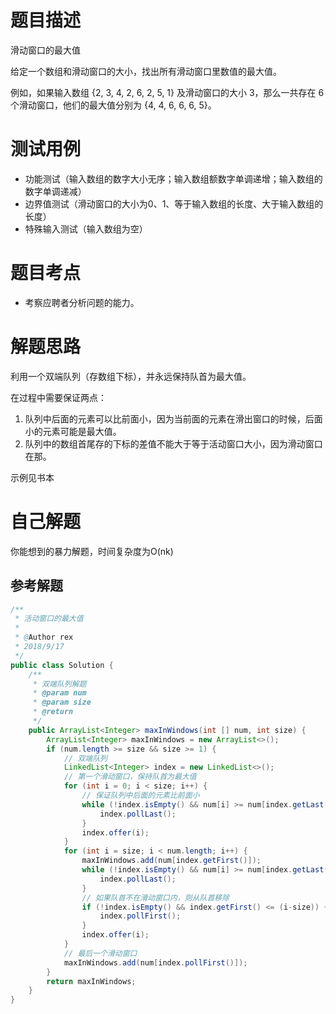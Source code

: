 # 题目描述
滑动窗口的最大值

给定一个数组和滑动窗口的大小，找出所有滑动窗口里数值的最大值。

例如，如果输入数组 {2, 3, 4, 2, 6, 2, 5, 1} 及滑动窗口的大小 3，那么一共存在 6 个滑动窗口，他们的最大值分别为 {4, 4, 6, 6, 6, 5}。


# 测试用例
* 功能测试（输入数组的数字大小无序；输入数组额数字单调递增；输入数组的数字单调递减）
* 边界值测试（滑动窗口的大小为0、1、等于输入数组的长度、大于输入数组的长度）
* 特殊输入测试（输入数组为空）

# 题目考点
* 考察应聘者分析问题的能力。

# 解题思路
利用一个双端队列（存数组下标），并永远保持队首为最大值。


在过程中需要保证两点：
1. 队列中后面的元素可以比前面小，因为当前面的元素在滑出窗口的时候，后面小的元素可能是最大值。
2. 队列中的数组首尾存的下标的差值不能大于等于活动窗口大小，因为滑动窗口在那。

示例见书本

# 自己解题
你能想到的暴力解题，时间复杂度为O(nk)

## 参考解题
```Java
/**
 * 活动窗口的最大值
 *
 * @Author rex
 * 2018/9/17
 */
public class Solution {
    /**
     * 双端队列解题
     * @param num
     * @param size
     * @return
     */
    public ArrayList<Integer> maxInWindows(int [] num, int size) {
        ArrayList<Integer> maxInWindows = new ArrayList<>();
        if (num.length >= size && size >= 1) {
            // 双端队列
            LinkedList<Integer> index = new LinkedList<>();
            // 第一个滑动窗口，保持队首为最大值
            for (int i = 0; i < size; i++) {
                // 保证队列中后面的元素比前面小
                while (!index.isEmpty() && num[i] >= num[index.getLast()]) {
                    index.pollLast();
                }
                index.offer(i);
            }
            for (int i = size; i < num.length; i++) {
                maxInWindows.add(num[index.getFirst()]);
                while (!index.isEmpty() && num[i] >= num[index.getLast()]) {
                    index.pollLast();
                }
                // 如果队首不在滑动窗口内，则从队首移除
                if (!index.isEmpty() && index.getFirst() <= (i-size)) {
                    index.pollFirst();
                }
                index.offer(i);
            }
            // 最后一个滑动窗口
            maxInWindows.add(num[index.pollFirst()]);
        }
        return maxInWindows;
    }
}
```
